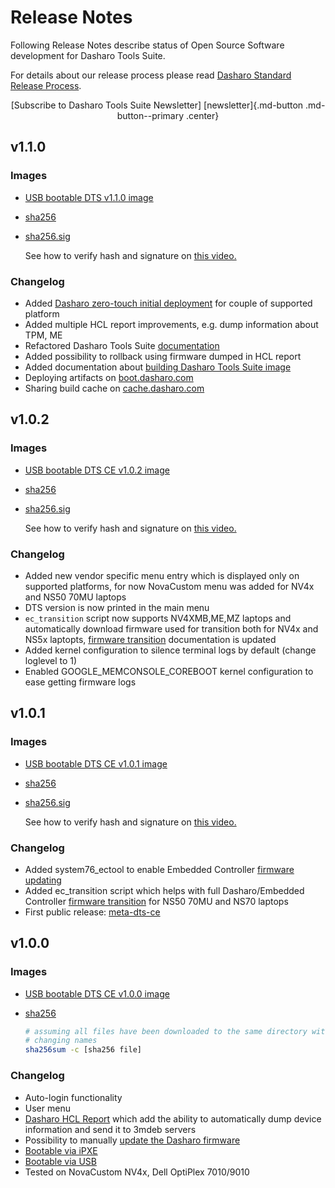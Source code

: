# Release Notes

Following Release Notes describe status of Open Source Software development for
Dasharo Tools Suite.

For details about our release process please read
[Dasharo Standard Release Process](../dev-proc/standard-release-process.md).

<center>
[Subscribe to Dasharo Tools Suite Newsletter]
[newsletter]{.md-button .md-button--primary .center}
</center>

[newsletter]: https://newsletter.3mdeb.com/subscription/ttzqCq9fy

## v1.1.0

### Images

* [USB bootable DTS v1.1.0 image](https://3mdeb.com/open-source-firmware/DTS/v1.1.0/dts-base-image-ce-v1.1.0.wic.gz)
* [sha256](https://3mdeb.com/open-source-firmware/DTS/v1.1.0/dts-base-image-ce-v1.1.0.wic.gz.sha256)
* [sha256.sig](https://3mdeb.com/open-source-firmware/DTS/v1.1.0/dts-base-image-ce-v1.1.0.wic.gz.sha256.sig)

  See how to verify hash and signature on [this video.](https://youtu.be/oTx2iStxXOE)

### Changelog

* Added [Dasharo zero-touch
  initial deployment](./documentation.md#dasharo-zero-touch-initial-deployment)
  for couple of supported platform
* Added multiple HCL report improvements, e.g. dump information about TPM, ME
* Refactored Dasharo Tools Suite [documentation](./overview.md)
* Added possibility to rollback using firmware dumped in HCL report
* Added documentation about [building Dasharo Tools Suite
  image](./documentation.md#building)
* Deploying artifacts on [boot.dasharo.com](https://boot.dasharo.com/dts/)
* Sharing build cache on [cache.dasharo.com](https://cache.dasharo.com/yocto/dts/)

## v1.0.2

### Images

* [USB bootable DTS CE v1.0.2 image](https://3mdeb.com/open-source-firmware/DTS/v1.0.2/dts-base-image-ce-v1.0.2.wic.gz)
* [sha256](https://3mdeb.com/open-source-firmware/DTS/v1.0.2/dts-base-image-ce-v1.0.2.wic.gz.sha256)
* [sha256.sig](https://3mdeb.com/open-source-firmware/DTS/v1.0.2/dts-base-image-ce-v1.0.2.wic.gz.sha256.sig)

  See how to verify hash and signature on [this video.](https://youtu.be/oTx2iStxXOE)

### Changelog

* Added new vendor specific menu entry which is displayed only on supported
  platforms, for now NovaCustom menu was added for NV4x and NS50 70MU laptops
* DTS version is now printed in the main menu
* `ec_transition` script now supports NV4XMB,ME,MZ laptops and automatically
  download firmware used for transition both for NV4x and NS5x laptopts,
  [firmware transition](documentation.md#ec-transition)
  documentation is updated
* Added kernel configuration to silence terminal logs by default (change loglevel
  to 1)
* Enabled GOOGLE_MEMCONSOLE_COREBOOT kernel configuration to ease getting
  firmware logs

## v1.0.1

### Images

* [USB bootable DTS CE v1.0.1 image](https://3mdeb.com/open-source-firmware/DTS/v1.0.1/dts-base-image-ce-v1.0.1.wic.gz)
* [sha256](https://3mdeb.com/open-source-firmware/DTS/v1.0.1/dts-base-image-ce-v1.0.1.wic.gz.sha256)
* [sha256.sig](https://3mdeb.com/open-source-firmware/DTS/v1.0.1/dts-base-image-ce-v1.0.1.wic.gz.sha256.sig)

  See how to verify hash and signature on [this video.](https://youtu.be/oTx2iStxXOE)

### Changelog

* Added system76_ectool to enable Embedded Controller [firmware updating](./documentation.md#ec-update)
* Added ec_transition script which helps with full Dasharo/Embedded Controller
  [firmware transition](./documentation.md#ec-transition) for NS50 70MU and NS70
  laptops
* First public release: [meta-dts-ce](https://github.com/Dasharo/meta-dts-ce)

## v1.0.0

### Images

* [USB bootable DTS CE v1.0.0 image](https://3mdeb.com/open-source-firmware/DTS/v1.0.0/dts-base-image-ce-v1.0.0.wic.gz)
* [sha256](https://3mdeb.com/open-source-firmware/DTS/v1.0.0/dts-base-image-ce-v1.0.0.wic.gz.sha256)

  ```bash
  # assuming all files have been downloaded to the same directory without
  # changing names
  sha256sum -c [sha256 file]
  ```

### Changelog

* Auto-login functionality
* User menu
* [Dasharo HCL Report](../glossary.md#dasharo-hardware-compatibility-list-report)
  which add the ability to automatically dump device information and send it to
  3mdeb servers
* Possibility to manually [update the Dasharo
  firmware](./documentation.md#firmware-update)
* [Bootable via iPXE](./documentation.md#bootable-over-network)
* [Bootable via USB](./documentation.md#bootable-usb-stick)
* Tested on NovaCustom NV4x, Dell OptiPlex 7010/9010
